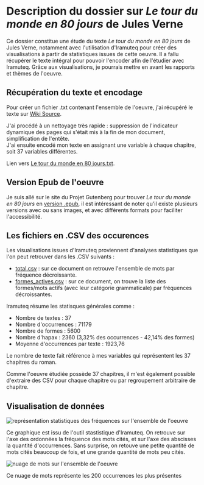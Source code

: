 # Description du dossier sur *Le tour du monde en 80 jours* de Jules Verne

Ce dossier constitue une étude du texte *Le tour du monde en 80 jours* de Jules Verne, notamment avec l'utilisation d'Iramuteq pour créer des visualisations à partir de statistiques issues de cette oeuvre. Il a fallu récupérer le texte intégral pour pouvoir l'encoder afin de l'étudier avec Iramuteq. Grâce aux visualisations, je pourrais mettre en avant les rapports et thèmes de l'oeuvre.

## Récupération du texte et encodage

Pour créer un fichier .txt contenant l'ensemble de l'oeuvre, j'ai récupéré le texte sur [Wiki Source](https://fr.wikisource.org/wiki/Le_Tour_du_monde_en_quatre-vingts_jours/Texte_entier).  

J'ai procédé à un nettoyage très rapide : suppression de l'indicateur dynamique des pages qui s'était mis à la fin de mon document, simplification de l'entête.  
J'ai ensuite encodé mon texte en assignant une variable à chaque chapitre, soit 37 variables différentes.

Lien vers [Le tour du monde en 80 jours.txt](https://github.com/xXADavid999/Antoine_David_Tour_du_monde_en_80_jours/blob/master/Le%20tour%20du%20monde%20en%2080%20jours.txt).

## Version Epub de l'oeuvre

Je suis allé sur le site du Projet Gutenberg pour trouver *Le tour du monde en 80 jours* en [version .epub](http://www.gutenberg.org/ebooks/800), il est intéressant de noter qu'il existe plusieurs versions avec ou sans images, et avec différents formats pour faciliter l'accessibilité.

## Les fichiers en .CSV des occurences

Les visualisations issues d'Iramuteq proviennent d'analyses statistiques que l'on peut retrouver dans les .CSV suivants :

+ [total.csv](https://github.com/xXADavid999/Antoine_David_Tour_du_monde_en_80_jours/blob/master/CSV/total.csv) : sur ce document on retrouve l'ensemble de mots par fréquence décroissante.
+ [formes_actives.csv](https://github.com/xXADavid999/Antoine_David_Tour_du_monde_en_80_jours/blob/master/CSV/formes_actives.csv) : sur ce document, on trouve  la liste   des   formes/mots   actifs (avec   leur   catégorie grammaticale) par fréquences décroissantes. 

Iramuteq résume les statisques générales comme : 
+ Nombre de textes : 37
+ Nombre d'occurrences : 71179
+ Nombre de formes : 5600
+ Nombre d'hapax : 2360 (3,32% des occurrences - 42,14% des formes)
+ Moyenne d'occurrences par texte : 1923,76

Le nombre de texte fait référence à mes variables qui représentent les 37 chapitres du roman.

Comme l'oeuvre étudiée possède 37 chapitres, il m'est également possible d'extraire des CSV pour chaque chapitre ou par regroupement arbitraire de chapitre.


## Visualisation de données 

![représentation statistiques des fréquences sur l'ensemble de l'oeuvre](https://github.com/xXADavid999/Antoine_David_Tour_du_monde_en_80_jours/blob/master/Visualisations/Statistiques%20totales.PNG)

Ce graphique est issu de l'outil stastistique d'Iramuteq. On retrouve sur l'axe des ordonnées la fréquence des mots cités, et sur l'axe des abscisses la quantité d'occurrences. Sans surprise, on retouve une petite quantité de mots cités beaucoup de fois, et une grande quantité de mots peu cités.  

![nuage de mots sur l'ensemble de l'oeuvre](https://github.com/xXADavid999/Antoine_David_Tour_du_monde_en_80_jours/blob/master/Visualisations/nuage_1_total.png)

Ce nuage de mots représente les 200 occurrences les plus présentes

